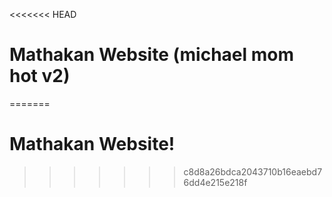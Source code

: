 <<<<<<< HEAD
# Mathakan Website (michael mom hot v2)
=======
# Mathakan Website!
>>>>>>> c8d8a26bdca2043710b16eaebd76dd4e215e218f
